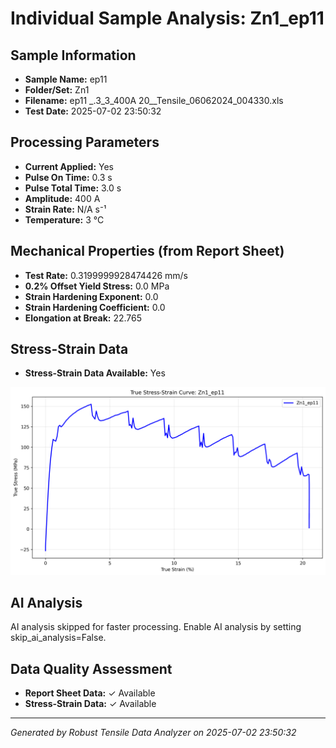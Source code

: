 # Individual Sample Analysis: Zn1_ep11

## Sample Information
- **Sample Name:** ep11
- **Folder/Set:** Zn1
- **Filename:** ep11 _.3_3_400A 20__Tensile_06062024_004330.xls
- **Test Date:** 2025-07-02 23:50:32

## Processing Parameters
- **Current Applied:** Yes
- **Pulse On Time:** 0.3 s
- **Pulse Total Time:** 3.0 s
- **Amplitude:** 400 A
- **Strain Rate:** N/A s⁻¹
- **Temperature:** 3 °C

## Mechanical Properties (from Report Sheet)
- **Test Rate:** 0.3199999928474426 mm/s
- **0.2% Offset Yield Stress:** 0.0 MPa
- **Strain Hardening Exponent:** 0.0
- **Strain Hardening Coefficient:** 0.0
- **Elongation at Break:** 22.765

## Stress-Strain Data
- **Stress-Strain Data Available:** Yes

![Stress-Strain Curve](../individual_plots/plot_Zn1_ep11.png)

## AI Analysis

AI analysis skipped for faster processing. Enable AI analysis by setting skip_ai_analysis=False.

## Data Quality Assessment
- **Report Sheet Data:** ✓ Available
- **Stress-Strain Data:** ✓ Available

---
*Generated by Robust Tensile Data Analyzer on 2025-07-02 23:50:32*
